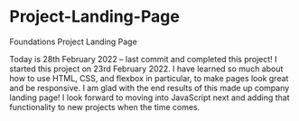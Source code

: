 # Project-Landing-Page
Foundations Project Landing Page

Today is 28th February 2022 – last commit and completed this project! I started 
this project on 23rd February 2022. I have learned so much about how to 
use HTML, CSS, and flexbox in particular, to make pages look 
great and be responsive. I am glad with the end results of 
this made up company landing page! I look forward to moving
into JavaScript next and adding that functionality to new 
projects when the time comes.